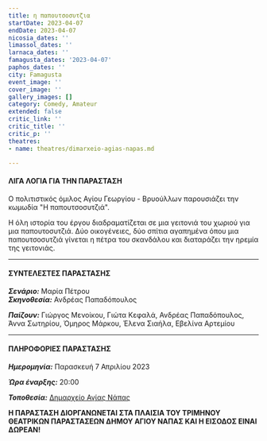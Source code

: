 ```yaml
---
title: η παπουτσοσυτζια
startDate: 2023-04-07
endDate: 2023-04-07
nicosia_dates: ''
limassol_dates: ''
larnaca_dates: ''
famagusta_dates: '2023-04-07'
paphos_dates: ''
city: Famagusta
event_image: ''
cover_image: ''
gallery_images: []
category: Comedy, Amateur
extended: false
critic_link: ''
critic_title: ''
critic_p: ''
theatres:
- name: theatres/dimarxeio-agias-napas.md

---
```

#### ΛΙΓΑ ΛΟΓΙΑ ΓΙΑ ΤΗΝ ΠΑΡΑΣΤΑΣΗ

Ο πολιτιστικός όμιλος Αγίου Γεωργίου - Βρυούλλων παρουσιάζει την κωμωδία "Η παπουτσοσυτζιά".

Η όλη ιστορία του έργου διαδραματίζεται σε μια γειτονιά του χωριού για μια παπουτοσυτζιά. Δύο οικογένειες, δύο σπίτια αγαπημένα όπου μια παπουτσοσυτζιά γίνεται η πέτρα του σκανδάλου και διαταράζει την ηρεμία της γειτονιάς.

***

#### ΣΥΝΤΕΛΕΣΤΕΣ ΠΑΡΑΣΤΑΣΗΣ

**_Σενάριο:_** Μαρία Πέτρου  
**_Σκηνοθεσία:_** Ανδρέας Παπαδόπουλος

**_Παίζουν:_** Γιώργος Μενοίκου, Γιώτα Κεφαλά, Ανδρέας Παπαδόπουλος, Άννα Σωτηρίου, Όμηρος Μάρκου, Έλενα Σιαήλα, Εβελίνα Αρτεμίου

***

#### ΠΛΗΡΟΦΟΡΙΕΣ ΠΑΡΑΣΤΑΣΗΣ

**_Ημερομηνία:_** Παρασκευή 7 Απριλίου 2023

**_Ώρα έναρξης:_** 20:00

**_Τοποθεσία:_** [Δημαρχείο Αγίας Νάπας](?#map)

**Η ΠΑΡΑΣΤΑΣΗ ΔΙΟΡΓΑΝΩΝΕΤΑΙ ΣΤΑ ΠΛΑΙΣΙΑ ΤΟΥ ΤΡΙΜΗΝΟΥ ΘΕΑΤΡΙΚΩΝ ΠΑΡΑΣΤΑΣΕΩΝ ΔΗΜΟΥ ΑΓΙΟΥ ΝΑΠΑΣ ΚΑΙ Η ΕΙΣΟΔΟΣ ΕΙΝΑΙ ΔΩΡΕΑΝ!**